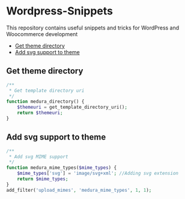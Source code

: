 # Wordpress-Snippets

This repository contains useful snippets and tricks for WordPress and Woocommerce development

- [Get theme directory](#get-theme-directory)
- [Add svg support to theme](#add-svg-support-to-theme)

## Get theme directory

```php
/**
 * Get template directory uri
 */
function medura_directory() {
    $themeuri = get_template_directory_uri();
    return $themeuri;
}
```

## Add svg support to theme
```php
/**
 * Add svg MIME support
 */
function medura_mime_types($mime_types) {
    $mime_types['svg'] = 'image/svg+xml'; //Adding svg extension
    return $mime_types;
}
add_filter('upload_mimes', 'medura_mime_types', 1, 1);
```